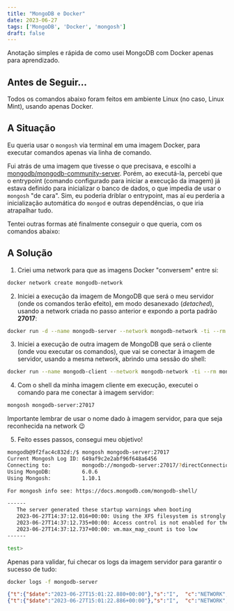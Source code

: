 ```yaml
---
title: "MongoDB e Docker"
date: 2023-06-27
tags: ['MongoDB', 'Docker', 'mongosh']
draft: false
---
```


Anotação simples e rápida de como usei MongoDB com Docker apenas para aprendizado.

## Antes de Seguir...

Todos os comandos abaixo foram feitos em ambiente Linux (no caso, Linux Mint), usando apenas Docker.

## A Situação

Eu queria usar o `mongosh` via terminal em uma imagem Docker, para executar comandos apenas via linha de comando.

Fui atrás de uma imagem que tivesse o que precisava, e escolhi a
[mongodb/mongodb-community-server](https://hub.docker.com/r/mongodb/mongodb-community-server). Porém, ao executá-la,
percebi que o entrypoint (comando configurado para iniciar a execução da imagem) já estava definido para inicializar o
banco de dados, o que impedia de usar o `mongosh` "de cara". Sim, eu poderia driblar o entrypoint, mas aí eu perderia a
inicialização automática do `mongod` e outras dependências, o que iria atrapalhar tudo.

Tentei outras formas até finalmente conseguir o que queria, com os comandos abaixo:

## A Solução

1. Criei uma network para que as imagens Docker "conversem" entre si:

```bash
docker network create mongodb-network
```

2. Iniciei a execução da imagem de MongoDB que será o meu servidor (onde os comandos terão efeito), em modo desanexado
   (_detached_), usando a network criada no passo anterior e expondo a porta padrão **27017**:

```bash
docker run -d --name mongodb-server --network mongodb-network -ti --rm -p 27017:27017 mongodb/mongodb-community-server:latest
```

3. Iniciei a execução de outra imagem de MongoDB que será o cliente (onde vou executar os comandos), que vai se conectar
   à imagem de servidor, usando a mesma network, abrindo uma sessão do shell:

```bash
docker run --name mongodb-client --network mongodb-network -ti --rm mongodb/mongodb-community-server:latest bash
```

4. Com o shell da minha imagem cliente em execução, executei o comando para me conectar à imagem servidor:

```bash
mongosh mongodb-server:27017
```

Importante lembrar de usar o nome dado à imagem servidor, para que seja reconhecida na network :wink:

5. Feito esses passos, consegui meu objetivo!

```bash
mongodb@9f2fac4c832d:/$ mongosh mongodb-server:27017
Current Mongosh Log ID: 649af9c2e2abf96f648a6456
Connecting to:          mongodb://mongodb-server:27017/?directConnection=true&appName=mongosh+1.10.1
Using MongoDB:          6.0.6
Using Mongosh:          1.10.1

For mongosh info see: https://docs.mongodb.com/mongodb-shell/

------
   The server generated these startup warnings when booting
   2023-06-27T14:37:12.016+00:00: Using the XFS filesystem is strongly recommended with the WiredTiger storage engine. See http://dochub.mongodb.org/core/prodnotes-filesystem
   2023-06-27T14:37:12.735+00:00: Access control is not enabled for the database. Read and write access to data and configuration is unrestricted
   2023-06-27T14:37:12.737+00:00: vm.max_map_count is too low
------

test>

```

Apenas para validar, fui checar os logs da imagem servidor para garantir o sucesso de tudo:

```bash
docker logs -f mongodb-server
```

```json
{"t":{"$date":"2023-06-27T15:01:22.880+00:00"},"s":"I",  "c":"NETWORK",  "id":22943,   "ctx":"listener","msg":"Connection accepted","attr":{"remote":"172.18.0.3:37788","uuid":"d970dc63-cd9a-4ec2-a2e0-0bc2f07d2a2e","connectionId":6,"connectionCount":1}}
{"t":{"$date":"2023-06-27T15:01:22.886+00:00"},"s":"I",  "c":"NETWORK",  "id":51800,   "ctx":"conn6","msg":"client metadata","attr":{"remote":"172.18.0.3:37788","client":"conn6","doc":{"application":{"name":"mongosh 1.10.1"},"driver":{"name":"nodejs|mongosh","version":"5.6.0|1.10.1"},"platform":"Node.js v16.20.1, LE","os":{"name":"linux","architecture":"x64","version":"5.4.0-152-generic","type":"Linux"}}}}
```

